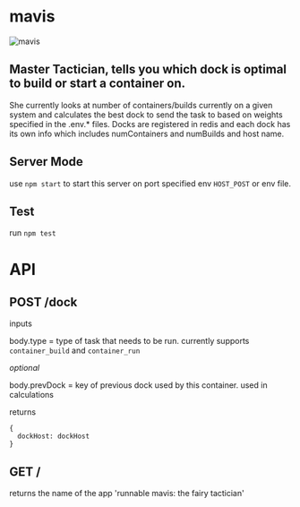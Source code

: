 mavis
=====
![mavis](https://s3.amazonaws.com/uploads.hipchat.com/31372/651154/yf873ynV6eAKs5D/mavis_vermillion_chapter_304_by_alicetweetyx2-d5ihitc.png)


Master Tactician, tells you which dock is optimal to build or start a container on.
-----------------------------------------------------------------------------------
She currently  looks at number of  containers/builds  currently on  a given  system
and  calculates  the best  dock  to  send the task to based on weights specified in
the  .env.* files. Docks  are  registered in redis  and each dock has its own  info
which  includes  numContainers  and  numBuilds  and  host  name.

Server Mode
-----------
use `npm start` to start this server on port specified env `HOST_POST` or env file.

Test
----
run `npm test`

API
===

POST /dock
----------
  inputs

  body.type = type of task that needs to be run.
    currently supports `container_build` and `container_run`

  *optional*

  body.prevDock = key of previous dock used by this container. used in calculations

  returns

  ```
  {
    dockHost: dockHost
  }
  ```

GET /
-----
returns the name of the app 'runnable mavis: the fairy tactician'
